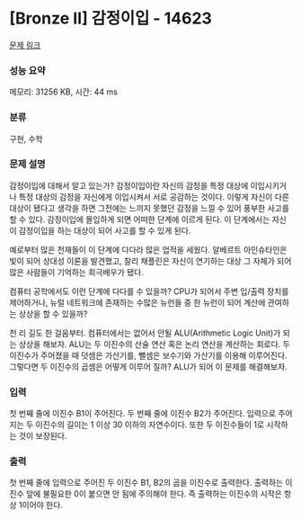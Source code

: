 # [Bronze II] 감정이입 - 14623 

[문제 링크](https://www.acmicpc.net/problem/14623) 

### 성능 요약

메모리: 31256 KB, 시간: 44 ms

### 분류

구현, 수학

### 문제 설명

<p dir="ltr">감정이입에 대해서 알고 있는가? 감정이입이란 자신의 감정을 특정 대상에 이입시키거나 특정 대상의 감정을 자신에게 이입시켜서 서로 공감하는 것이다. 이렇게 자신이 다른 대상이 됐다고 생각을 하면 그전에는 느끼지 못했던 감정을 느낄 수 있어 풍부한 사고를 할 수 있다. 감정이입에 몰입하게 되면 어떠한 단계에 이르게 된다. 이 단계에서는 자신이 감정이입을 하는 대상이 되어 사고를 할 수 있게 된다.</p>

<p dir="ltr">예로부터 많은 천재들이 이 단계에 다다라 많은 업적을 세웠다. 알베르트 아인슈타인은 빛이 되어 상대성 이론을 발견했고, 찰리 채플린은 자신이 연기하는 대상 그 자체가 되어 많은 사람들이 기억하는 희극배우가 됐다.</p>

<p dir="ltr">컴퓨터 공학에서도 이런 단계에 다다를 수 있을까? CPU가 되어서 주변 입/출력 장치를 제어하거나, 뉴럴 네트워크에 존재하는 수많은 뉴런들 중 한 뉴런이 되어 계산에 관여하는 상상을 할 수 있을까?</p>

<p>천 리 길도 한 걸음부터. 컴퓨터에서는 없어서 안될 ALU(Arithmetic Logic Unit)가 되는 상상을 해보자. ALU는 두 이진수의 산술 연산 혹은 논리 연산을 계산하는 회로다. 두 이진수가 주어졌을 때 덧셈은 가산기를, 뺄셈은 보수기와 가산기를 이용해 이루어진다. 그렇다면 두 이진수의 곱셈은 어떻게 이루어 질까? ALU가 되어 이 문제를 해결해보자.</p>

### 입력 

 <p>첫 번째 줄에 이진수 B1이 주어진다. 두 번째 줄에 이진수 B2가 주어진다. 입력으로 주어지는 두 이진수의 길이는 1 이상 30 이하의 자연수이다. 또한 두 이진수들이 1로 시작하는 것이 보장된다.</p>

### 출력 

 <p>첫 번째 줄에 입력으로 주어진 두 이진수 B1, B2의 곱을 이진수로 출력한다. 출력하는 이진수 앞에 불필요한 0이 붙으면 안 됨에 주의해야 한다. 즉 출력하는 이진수의 시작은 항상 1이어야 한다.</p>

